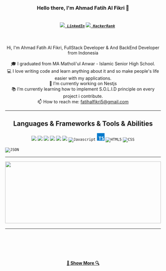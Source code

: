 <h3 align="center">Hello there, I'm Ahmad Fatih Al Fikri 👋</h3>
<h5 align="center">
  <code>
    <a href="https://www.linkedin.com/in/fatih-al-fikri-b1605a170/" title="LinkedIn Profile"><img width="22" src="https://github.com/zumrudu-anka/zumrudu-anka/blob/master/images/linkedin.svg"> LinkedIn</a></code>
  <code><a href="https://www.hackerrank.com/fatihalfikri5" title="HackerRank Profile"><img width="22" src="https://github.com/zumrudu-anka/zumrudu-anka/blob/master/images/hackerrank.png"> HackerRank</a></code>
</h5>
<br>
<p align="center">
  Hi, I'm Ahmad Fatih Al Fikri, FullStack Developer & And BackEnd Developer from Indonesia
  <br>
  <br>
  🎓 I graduated from MA Matholi'ul Anwar - Islamic Senior High School.
  <br>
  💻 I love writing code and learn anything about it and so make people's life easier with my applications.
  <br>
  🔬 I’m currently working on Nestjs
  <br>
  📚 I’m currently learning how to implement S.O.L.I.D principle on every project i contribute.
  <br>
  📫 How to reach me: <a href="mailto: fatihalfikri5@gmail.com">fatihalfikri5@gmail.com</a>
</p>

<hr>

<h2 align="center">Languages & Frameworks & Tools & Abilities</h2>

<p align="center">
  <code><img src="https://img.shields.io/badge/-Laravel-F55247?style=flat-square&logo=Laravel&logoColor=white"/></code>
  <code><img src="https://img.shields.io/badge/-Lumen-E74430?style=flat-square&logo=Lumen&logoColor=white"/></code>
  <code><img height="30" src="https://raw.githubusercontent.com/dereknguyen269/dereknguyen269/master/images/nodejs.png"></code>
  <code><img height="30" src="https://raw.githubusercontent.com/dereknguyen269/dereknguyen269/master/images/php.svg"></code>
  <code><img height="30" src="https://raw.githubusercontent.com/dereknguyen269/dereknguyen269/master/images/postgresql.png"></code>
  <code><img height="30" src="https://raw.githubusercontent.com/dereknguyen269/dereknguyen269/master/images/mysql.svg"></code>
  <code><img title="Javascript" height="25" src="https://github.com/zumrudu-anka/zumrudu-anka/blob/master/images/javascript.svg"></code>
    <code><img title="Typescript" height="25" src="https://raw.githubusercontent.com/devicons/devicon/master/icons/typescript/typescript-original.svg"></code>
  <code><img title="HTML5" height="25" src="https://github.com/zumrudu-anka/zumrudu-anka/blob/master/images/html5.svg"></code>
  <code><img title="CSS" height="25" src="https://github.com/zumrudu-anka/zumrudu-anka/blob/master/images/css.svg"></code>

  <code><img title="JSON" height="25" src="https://github.com/zumrudu-anka/zumrudu-anka/blob/master/images/json.svg"></code>
</p>

<hr>

<a href="https://github.com/afaf-tech/github-readme-stats" title="Go to Source"><img width="100%" height="200" src="https://github-readme-stats.vercel.app/api?username=afaf-tech&show_icons=true&theme=gotham"></a>

<hr>





<br><br><br><br>
<h4 align="center"><a href=https://github.com/afaf-tech?tab=repositories" title="Show Repositories">🔎 Show More 🔍</a></h4>
